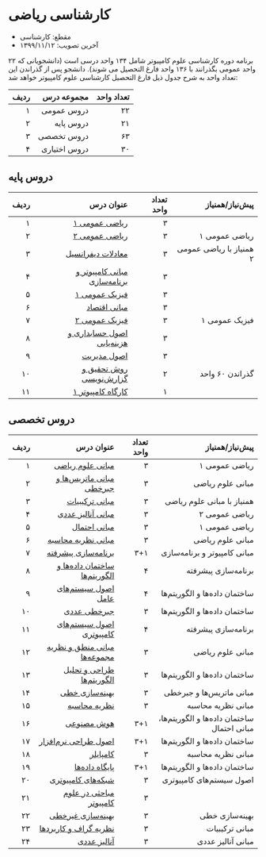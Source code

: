 # کارشناسی ریاضی

+ مقطع: کارشناسی
+ آخرین تصویب: ۱۳۹۹/۱۱/۱۲

برنامه دوره کارشناسی علوم کامپیوتر شامل ۱۳۴ واحد درسی است (دانشجویانی که ۲۲ واحد عمومی بگذرانند با ۱۳۶ واحد فارغ التحصیل می شوند). دانشجو پس از گذراندن این تعداد واحد به شرح جدول ذیل فارغ التحصیل کارشناسی علوم کامپیوتر خواهد شد:

|ردیف|مجموعه درس|تعداد واحد|
|---:|---:|---:|
|۱|دروس عمومی|۲۲|
|۲|دروس پایه|۲۱|
|۳|دروس تخصصی|۶۳|
|۴|دروس اختیاری|۳۰|

## دروس پایه

|ردیف|عنوان درس|تعداد واحد|پیش‌نیاز/همنیاز|
|---:|---:|---:|---:|
|۱|[ریاضی عمومی ۱](/course/calculus1)|۳||
|۲|[ریاضی عمومی ۲](google.com)|۳|ریاضی عمومی ۱|
|۳|[معادلات دیفرانسیل](google.com)|۳|همنیاز با ریاضی عمومی ۲|
|۴|[مبانی کامپیوتر و برنامه‌سازی](google.com)|۳||
|۵|[فیزیک عمومی ۱](google.com)|۳||
|۶|[مبانی اقتصاد](google.com)|۳||
|۷|[فیزیک عمومی ۲](google.com)|۳|فیزیک عمومی ۱|
|۸|[اصول حسابداری و هزینه‌یابی](google.com)|۳||
|۹|[اصول مدیریت](google.com)|۳||
|۱۰|[روش تحقیق و گزارش‌نویسی](google.com)|۲|گذراندن ۶۰ واحد|
|۱۱|[کارگاه کامپیوتر ۱](google.com)|۱||

## دروس تخصصی

|ردیف|عنوان درس|تعداد واحد|پیش‌نیاز/همنیاز|
|---:|---:|---:|---:|
|۱|[مبانی علوم ریاضی](google.com)|۳|ریاضی عمومی ۱|
|۲|[مبانی ماتریس‌ها و جبرخطی](google.com)|۳|مبانی علوم ریاضی|
|۳|[مبانی ترکیبیات](google.com)|۳|همنیاز با مبانی علوم ریاضی|
|۴|[مبانی آنالیز عددی](google.com)|۳|ریاضی عمومی ۲|
|۵|[مبانی احتمال](google.com)|۳|ریاضی عمومی ۱|
|۶|[مبانی نظریه محاسبه](google.com)|۳|مبانی علوم ریاضی|
|۷|[برنامه‌سازی پیشرفته](google.com)|۳+۱|مبانی کامپیوتر و برنامه‌سازی|
|۸|[ساختمان داده‌ها و الگوریتم‌ها](google.com)|۴|برنامه‌سازی پیشرفته|
|۹|[اصول سیستم‌های عامل](google.com)|۴|ساختمان داده‌ها و الگوریتم‌ها|
|۱۰|[جبرخطی عددی](google.com)|۳|ساختمان داده‌ها و الگوریتم‌ها|
|۱۱|[اصول سیستم‌های کامپیوتری](google.com)|۴|برنامه‌سازی پیشرفته|
|۱۲|[مبانی منطق و نظریه مجموعه‌ها](google.com)|۳|مبانی علوم ریاضی|
|۱۳|[طراحی و تحلیل الگوریتم‌ها](google.com)|۳|ساختمان داده‌ها و الگوریتم‌ها|
|۱۴|[بهینه‌سازی خطی](google.com)|۳|مبانی ماتریس‌ها و جبرخطی|
|۱۵|[نظریه محاسبه](google.com)|۳|مبانی نظریه محاسبه|
|۱۶|[هوش مصنوعی](google.com)|۳+۱|ساختمان داده‌ها و الگوریتم‌ها، مبانی احتمال|
|۱۷|[اصول طراحی نرم‌افزار](google.com)|۳+۱|ساختمان داده‌ها و الگوریتم‌ها|
|۱۸|[کامپایلر](google.com)|۳|مبانی نظریه محاسبه|
|۱۹|[پایگاه داده‌ها](google.com)|۳+۱|ساختمان داده‌ها و الگوریتم‌ها|
|۲۰|[شبکه‌های کامپیوتری](google.com)|۳|اصول سیستم‌های کامپیوتری|
|۲۱|[مباحثی در علوم کامپیوتر](google.com)|۳||
|۲۲|[بهینه‌سازی غیرخطی](google.com)|۳|بهینه‌سازی خطی|
|۲۳|[نظریه گراف و کاربردها](google.com)|۳|مبانی ترکیبیات|
|۲۴|[آنالیز عددی](google.com)|۳|مبانی آنالیز عددی|
